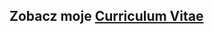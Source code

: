 
<h2>Zobacz moje <a title="https://rafalsiemieniuk.github.io/" href="https://rafalsiemieniuk.github.io/">Curriculum Vitae</a></h2>

